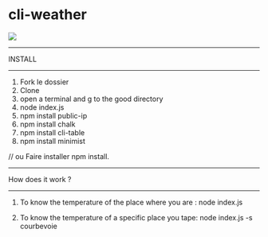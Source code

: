 # cli-weather

![](https://www.ag.ndsu.edu/archive/entomology/ndsucpr/Years/2007/july/12/weather.jpg)


**********************************************
INSTALL
**********************************************

1) Fork le dossier
2) Clone
3) open a terminal and g to the good directory
4) node index.js
5) npm install public-ip
6) npm install chalk
7) npm install cli-table
8) npm install minimist

// ou Faire installer npm install.


**********************************************
How does it work ?
**********************************************
1) To know the temperature of the place where you are :
 node index.js

2) To know the temperature of a specific place you tape:
node index.js -s courbevoie

 
